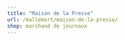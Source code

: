 ```yaml
---
title: "Maison de la Presse"
url: /mallemort/maison-de-la-presse/
shop: marchand de journaux
---
```


